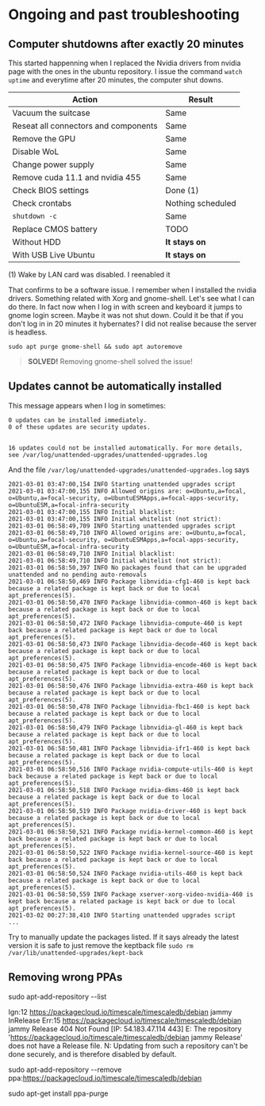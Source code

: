 # Ongoing and past troubleshooting

## Computer shutdowns after exactly 20 minutes

This started happenning when I replaced the Nvidia drivers from nvidia page with the ones in the ubuntu repository. I issue the command `watch uptime` and everytime after 20 minutes, the computer shut downs.

Action | Result
---|---
Vacuum the suitcase | Same
Reseat all connectors and components | Same
Remove the GPU | Same
Disable WoL | Same
Change power supply | Same
Remove cuda 11.1 and nvidia 455 | Same
Check BIOS settings | Done (1)
Check crontabs | Nothing scheduled
`shutdown -c` | Same
Replace CMOS battery | TODO
Without HDD | **It stays on**
With USB Live Ubuntu | **It stays on**
(1) Wake by LAN card was disabled. I reenabled it

That confirms to be a software issue. I remember when I installed the nvidia drivers. Something related with Xorg and gnome-shell. Let's see what I can do there. In fact now when I log in with screen and keyboard it jumps to gnome login screen. Maybe it was not shut down. Could it be that if you don't log in in 20 minutes it hybernates? I did not realise because the server is headless.

`sudo apt purge gnome-shell && sudo apt autoremove`

> **SOLVED!** Removing gnome-shell solved the issue!

## Updates cannot be automatically installed

This message appears when I log in sometimes:

```
0 updates can be installed immediately.
0 of these updates are security updates.


16 updates could not be installed automatically. For more details,
see /var/log/unattended-upgrades/unattended-upgrades.log
```

And the file `/var/log/unattended-upgrades/unattended-upgrades.log` says

```
2021-03-01 03:47:00,154 INFO Starting unattended upgrades script
2021-03-01 03:47:00,155 INFO Allowed origins are: o=Ubuntu,a=focal, o=Ubuntu,a=focal-security, o=UbuntuESMApps,a=focal-apps-security, o=UbuntuESM,a=focal-infra-security
2021-03-01 03:47:00,155 INFO Initial blacklist: 
2021-03-01 03:47:00,155 INFO Initial whitelist (not strict): 
2021-03-01 06:58:49,709 INFO Starting unattended upgrades script
2021-03-01 06:58:49,710 INFO Allowed origins are: o=Ubuntu,a=focal, o=Ubuntu,a=focal-security, o=UbuntuESMApps,a=focal-apps-security, o=UbuntuESM,a=focal-infra-security
2021-03-01 06:58:49,710 INFO Initial blacklist: 
2021-03-01 06:58:49,710 INFO Initial whitelist (not strict): 
2021-03-01 06:58:50,397 INFO No packages found that can be upgraded unattended and no pending auto-removals
2021-03-01 06:58:50,469 INFO Package libnvidia-cfg1-460 is kept back because a related package is kept back or due to local apt_preferences(5).
2021-03-01 06:58:50,470 INFO Package libnvidia-common-460 is kept back because a related package is kept back or due to local apt_preferences(5).
2021-03-01 06:58:50,472 INFO Package libnvidia-compute-460 is kept back because a related package is kept back or due to local apt_preferences(5).
2021-03-01 06:58:50,473 INFO Package libnvidia-decode-460 is kept back because a related package is kept back or due to local apt_preferences(5).
2021-03-01 06:58:50,475 INFO Package libnvidia-encode-460 is kept back because a related package is kept back or due to local apt_preferences(5).
2021-03-01 06:58:50,476 INFO Package libnvidia-extra-460 is kept back because a related package is kept back or due to local apt_preferences(5).
2021-03-01 06:58:50,478 INFO Package libnvidia-fbc1-460 is kept back because a related package is kept back or due to local apt_preferences(5).
2021-03-01 06:58:50,479 INFO Package libnvidia-gl-460 is kept back because a related package is kept back or due to local apt_preferences(5).
2021-03-01 06:58:50,481 INFO Package libnvidia-ifr1-460 is kept back because a related package is kept back or due to local apt_preferences(5).
2021-03-01 06:58:50,516 INFO Package nvidia-compute-utils-460 is kept back because a related package is kept back or due to local apt_preferences(5).
2021-03-01 06:58:50,518 INFO Package nvidia-dkms-460 is kept back because a related package is kept back or due to local apt_preferences(5).
2021-03-01 06:58:50,519 INFO Package nvidia-driver-460 is kept back because a related package is kept back or due to local apt_preferences(5).
2021-03-01 06:58:50,521 INFO Package nvidia-kernel-common-460 is kept back because a related package is kept back or due to local apt_preferences(5).
2021-03-01 06:58:50,522 INFO Package nvidia-kernel-source-460 is kept back because a related package is kept back or due to local apt_preferences(5).
2021-03-01 06:58:50,524 INFO Package nvidia-utils-460 is kept back because a related package is kept back or due to local apt_preferences(5).
2021-03-01 06:58:50,559 INFO Package xserver-xorg-video-nvidia-460 is kept back because a related package is kept back or due to local apt_preferences(5).
2021-03-02 00:27:38,410 INFO Starting unattended upgrades script
...
```

Try to manually update the packages listed. If it says already the latest version it is safe to just remove the keptback file `sudo rm /var/lib/unattended-upgrades/kept-back`

## Removing wrong PPAs

sudo apt-add-repository --list

Ign:12 https://packagecloud.io/timescale/timescaledb/debian jammy InRelease
Err:15 https://packagecloud.io/timescale/timescaledb/debian jammy Release
  404  Not Found [IP: 54.183.47.114 443]
  E: The repository 'https://packagecloud.io/timescale/timescaledb/debian jammy Release' does not have a Release file.
N: Updating from such a repository can't be done securely, and is therefore disabled by default.

sudo apt-add-repository --remove ppa:https://packagecloud.io/timescale/timescaledb/debian

sudo apt-get install ppa-purge
